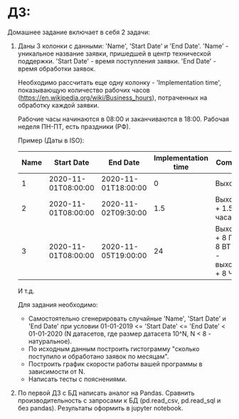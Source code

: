 # ДЗ:
Домашнее задание включает в себя 2 задачи:

1. Даны 3 колонки с данными: 'Name', 'Start Date' и 'End Date'.
    'Name' - уникальное название заявки, пришедшей в центр технической поддержки. 
    'Start Date' - время поступления заявки.
    'End Date' - время обработки заявок.

    Необходимо рассчитать еще одну колонку - 'Implementation time', показывающую 
    количество рабочих часов (https://en.wikipedia.org/wiki/Business_hours), 
    потраченных на обработку каждой заявки.

    Рабочие часы начинаются в 08:00 и заканчиваются в 18:00. 
    Рабочая неделя ПН-ПТ, есть праздники (РФ).

    Пример (Даты в ISO):
    
    |Name  |Start Date         |End Date           |Implementation time|Comment                                      |
    |------|-------------------|-------------------|-------------------|---------------------------------------------|
    |1     |2020-11-01T08:00:00|2020-11-01T18:00:00|0                  |Выходной                                     |
    |2     |2020-11-01T08:00:00|2020-11-02T09:30:00|1.5                |Выходной + 1.5 часа в ПН                     |
    |3     |2020-11-01T08:00:00|2020-11-05T19:00:00|24                 |Выходной + 8 ПН + 8 ВТ + СР - выходной + 8 ЧТ|

    И т.д.
    
    Для задания необходимо:
    - Самостоятельно сгенерировать случайные 'Name', 'Start Date' и 'End Date' 
    при условии 01-01-2019 <= 'Start Date' <= 'End Date' < 01-01-2020
    (N датасетов, где размер датасета 10^N, N < 8 - натуральное).
    - По исходным данным построить гистограмму "сколько поступило и обработано заявок по месяцам".
    - Построить график скорости работы вашей программы в зависимости от N.
    - Написать тесты с пояснениями.  


2. По первой ДЗ с БД написать аналог на Pandas.
Сравнить производительность с запросами к БД (pd.read_csv, pd.read_sql и без pandas).
Результаты оформить в jupyter notebook.